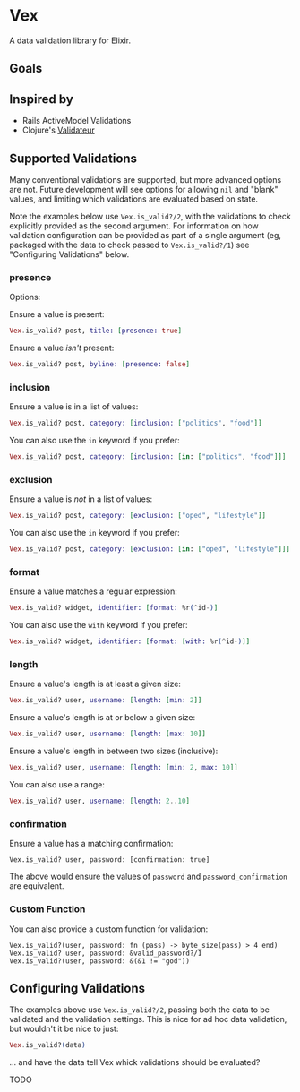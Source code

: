# Vex

A data validation library for Elixir.

Goals
-----

Inspired by
-----------

 * Rails ActiveModel Validations
 * Clojure's [Validateur](https://github.com/michaelklishin/validateur)

Supported Validations
---------------------

Many conventional validations are supported, but more advanced options are not. Future development
will see options for allowing `nil` and "blank" values, and limiting which validations are evaluated
based on state.

Note the examples below use `Vex.is_valid?/2`, with the validations to check explicitly provided as
the second argument. For information on how validation configuration can be provided as part of a
single argument (eg, packaged with the data to check passed to `Vex.is_valid?/1`) see "Configuring Validations"
below.

### presence

Options:

Ensure a value is present:

```elixir
Vex.is_valid? post, title: [presence: true]
```

Ensure a value _isn't_ present:

```elixir
Vex.is_valid? post, byline: [presence: false]
```

### inclusion

Ensure a value is in a list of values:

```elixir
Vex.is_valid? post, category: [inclusion: ["politics", "food"]]
```

You can also use the `in` keyword if you prefer:

```elixir
Vex.is_valid? post, category: [inclusion: [in: ["politics", "food"]]]
```

### exclusion

Ensure a value is _not_ in a list of values:

```elixir
Vex.is_valid? post, category: [exclusion: ["oped", "lifestyle"]]
```

You can also use the `in` keyword if you prefer:

```elixir
Vex.is_valid? post, category: [exclusion: [in: ["oped", "lifestyle"]]]
```

### format

Ensure a value matches a regular expression:

```elixir
Vex.is_valid? widget, identifier: [format: %r(^id-)]
```

You can also use the `with` keyword if you prefer:

```elixir
Vex.is_valid? widget, identifier: [format: [with: %r(^id-)]]
```

### length

Ensure a value's length is at least a given size:

```elixir
Vex.is_valid? user, username: [length: [min: 2]]
```

Ensure a value's length is at or below a given size:

```elixir
Vex.is_valid? user, username: [length: [max: 10]]
```

Ensure a value's length in between two sizes (inclusive):

```elixir
Vex.is_valid? user, username: [length: [min: 2, max: 10]]
```

You can also use a range:

```elixir
Vex.is_valid? user, username: [length: 2..10]
```

### confirmation

Ensure a value has a matching confirmation:

```elixer
Vex.is_valid? user, password: [confirmation: true]
```

The above would ensure the values of `password` and `password_confirmation` are equivalent.

### Custom Function

You can also provide a custom function for validation:

```elixer
Vex.is_valid?(user, password: fn (pass) -> byte_size(pass) > 4 end)
Vex.is_valid? user, password: &valid_password?/1
Vex.is_valid?(user, password: &(&1 != "god"))
```

Configuring Validations
-----------------------

The examples above use `Vex.is_valid?/2`, passing both the data to be validated and the validation settings.
This is nice for ad hoc data validation, but wouldn't it be nice to just:

```elixir
Vex.is_valid?(data)
```

... and have the data tell Vex whick validations should be evaluated?

TODO

